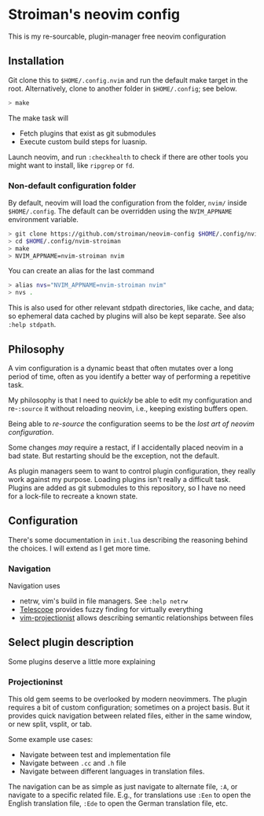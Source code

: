 # Stroiman's neovim config

This is my re-sourcable, plugin-manager free neovim configuration

## Installation

Git clone this to `$HOME/.config.nvim` and run the default make target in the
root. Alternatively, clone to another folder in `$HOME/.config`; see below.

```sh
> make
```

The make task will

- Fetch plugins that exist as git submodules
- Execute custom build steps for luasnip.

Launch neovim, and run `:checkhealth` to check if there are other tools you
might want to install, like `ripgrep` or `fd`.

### Non-default configuration folder

By default, neovim will load the configuration from the folder, `nvim/` inside
`$HOME/.config`. The default can be overridden using the `NVIM_APPNAME`
environment variable.

```sh
> git clone https://github.com/stroiman/neovim-config $HOME/.config/nvim-stroiman
> cd $HOME/.config/nvim-stroiman
> make
> NVIM_APPNAME=nvim-stroiman nvim
```

You can create an alias for the last command

```sh
> alias nvs="NVIM_APPNAME=nvim-stroiman nvim"
> nvs .
```

This is also used for other relevant stdpath directories, like cache, and data;
so ephemeral data cached by plugins will also be kept separate. See also `:help
stdpath`.

## Philosophy

A vim configuration is a dynamic beast that often mutates over a long period of
time, often as you identify a better way of performing a repetitive task.

My philosophy is that I need to _quickly_ be able to edit my configuration and
re-`:source` it without reloading neovim, i.e., keeping existing buffers open.

Being able to _re-source_ the configuration seems to be the _lost art of neovim
configuration_.

Some changes _may_ require a restact, if I accidentally placed neovim in a bad
state. But restarting should be the exception, not the default.

As plugin managers seem to want to control plugin configuration, they really
work against my purpose. Loading plugins isn't really a difficult task. Plugins
are added as git submodules to this repository, so I have no need for a
lock-file to recreate a known state.

## Configuration

There's some documentation in `init.lua` describing the reasoning behind the
choices. I will extend as I get more time.

### Navigation

Navigation uses 

- netrw, vim's build in file managers. See `:help netrw`
- [Telescope](https://github.com/nvim-telescope/telescope.nvim) provides fuzzy
  finding for virtually everything
- [vim-projectionist](https://github.com/tpope/vim-projectionist) allows
  describing semantic relationships between files

## Select plugin description

Some plugins deserve a little more explaining

### Projectioninst

This old gem seems to be overlooked by modern neovimmers. The plugin requires a
bit of custom configuration; sometimes on a project basis. But it provides quick
navigation between related files, either in the same window, or new split,
vsplit, or tab.

Some example use cases:

  - Navigate between test and implementation file
  - Navigate between `.cc` and `.h` file
  - Navigate between different languages in translation files.

The navigation can be as simple as just navigate to alternate file, `:A`, or
navigate to a specific related file. E.g., for translations use `:Een` to open
the English translation file, `:Ede` to open the German translation file, etc.
